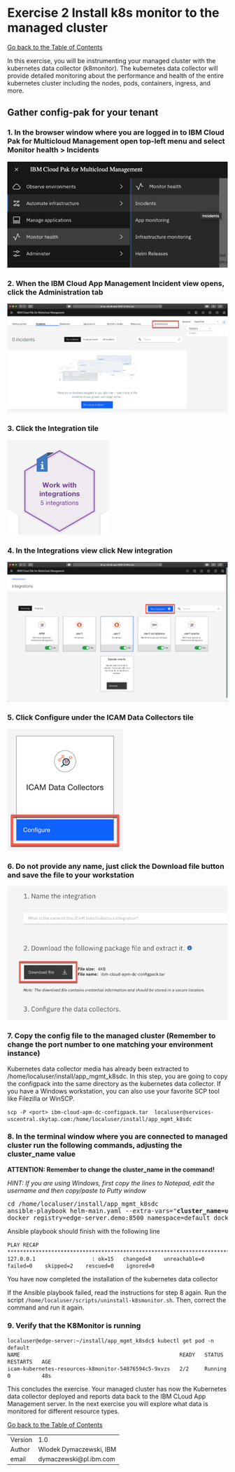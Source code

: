 # Exercise 2 Install k8s monitor to the managed cluster

[Go back to the Table of Contents](../../README.md)

In this exercise, you will be instrumenting your managed cluster with the kubernetes data collector (k8monitor).  The kubernetes data collector will provide detailed monitoring about the performance and health of the entire kubernetes cluster including the nodes, pods, containers, ingress, and more.

## Gather config-pak for your tenant

### 1. In the browser window where you are logged in to IBM Cloud Pak for Multicloud Management open top-left menu and select **Monitor health** > **Incidents**

![](images/2020-01-11-15-49-50.png)

### 2. When the IBM Cloud App Management Incident view opens, click the **Administration** tab

![](images/2020-01-11-15-53-05.png)

### 3. Click the **Integration** tile

![](images/2020-01-11-15-54-20.png)

### 4. In the Integrations view click **New integration**

![](images/2020-01-11-15-56-13.png)

### 5. Click **Configure** under the **ICAM Data Collectors** tile

![](images/2020-01-11-15-58-46.png)

### 6. Do not provide any name, just click the **Download file** button and save the file to your workstation

![](images/2020-01-11-16-01-29.png)

### 7. Copy the config file to the managed cluster (Remember to change the port number to one matching your environment instance)

Kubernetes data collector media has already been extracted to /home/localuser/install/app_mgmt_k8sdc.  In this step, you are going to copy the configpack into the same directory as the kubernetes data collector. If you have a Windows workstation, you can also use your favorite SCP tool like Filezilla or WinSCP.

```
scp -P <port> ibm-cloud-apm-dc-configpack.tar  localuser@services-uscentral.skytap.com:/home/localuser/install/app_mgmt_k8sdc
```

### 8. In the terminal window where you are connected to managed cluster run the following commands, adjusting the **cluster_name** value
   
**ATTENTION: Remember to change the cluster_name in the command!**   

*HINT: If you are using Windows, first copy the lines to Notepad, edit the username and then copy/paste to Putty window*

<pre>
cd /home/localuser/install/app_mgmt_k8sdc
ansible-playbook helm-main.yaml --extra-vars="<b>cluster_name=user1</b> release_name=icam-kubernetes-resources \
docker_registry=edge-server.demo:8500 namespace=default docker_group=default tls_enabled=true"
</pre>

Ansible playbook should finish with the following line
```
PLAY RECAP ****************************************************************************************************************************
127.0.0.1                  : ok=15   changed=8    unreachable=0    failed=0    skipped=2    rescued=0    ignored=0   
```

You have now completed the installation of the kubernetes data collector

If the Ansible playbook failed, read the instructions for step 8 again. Run the script ```/home/localuser/scripts/uninstall-k8smonitor.sh```. Then, correct the command and run it again.

### 9. Verify that the K8Monitor is running
```
localuser@edge-server:~/install/app_mgmt_k8sdc$ kubectl get pod -n default
NAME                                                   READY   STATUS    RESTARTS   AGE
icam-kubernetes-resources-k8monitor-54876594c5-9xvzs   2/2     Running   0          48s
```

This concludes the exercise. Your managed cluster has now the Kubernetes data collector deployed and reports data back to the IBM CLoud App Management server. In the next exercise you will explore what data is monitored for different resource types. 

[Go back to the Table of Contents](../../README.md)

<table>
  <tr>
    <td>Version</td>
    <td>1.0</td>
  </tr>
  <tr>
    <td>Author</td>
    <td>Wlodek Dymaczewski, IBM</td>
  </tr>
  <tr>
    <td>email</td>
    <td>dymaczewski@pl.ibm.com</td>
  </tr>
</table>